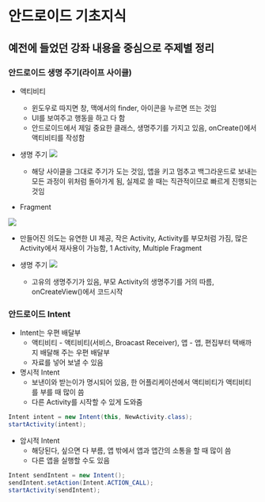 # 안드로이드 기초지식 
## 예전에 들었던 강좌 내용을 중심으로 주제별 정리

### 안드로이드 생명 주기(라이프 사이클)
- 액티비티
	- 윈도우로 따지면 창, 맥에서의 finder, 아이콘을 누르면 뜨는 것임
	- UI를 보여주고 행동을 하고 다 함
	- 안드로이드에서 제일 중요한 클래스, 생명주기를 가지고 있음, onCreate()에서 액티비티를 작성함 
- 생명 주기
	<img src="https://user-images.githubusercontent.com/32586985/87839776-4d61cb80-c8d7-11ea-9dec-4cd2862f71a6.png">

	- 해당 사이클을 그대로 주기가 도는 것임, 앱을 키고 멈추고 백그라운드로 보내는 모든 과정이 위처럼 돌아가게 됨, 실제로 쓸 때는 직관적이므로 빠르게 진행되는 것임

- Fragment
<img src="https://user-images.githubusercontent.com/32586985/87839845-974ab180-c8d7-11ea-968f-a39fb41f6505.png">

- 만들어진 의도는 유연한 UI 제공, 작은 Activity, Activity를 부모처럼 가짐, 많은 Activity에서 재사용이 가능함, 1 Activity, Multiple Fragment
- 생명 주기
	<img src="https://user-images.githubusercontent.com/32586985/87839849-9ade3880-c8d7-11ea-85c9-37c2cf27dc86.png">

	- 고유의 생명주기가 있음, 부모 Activity의 생명주기를 거의 따름, onCreateView()에서 코드시작

### 안드로이드 Intent
- Intent는 우편 배달부 
	- 액티비티 - 액티비티(서비스, Broacast Receiver), 앱 - 앱, 편집부터 택배까지 배달해 주는 우편 배달부
	- 자료를 넣어 보낼 수 있음
- 명시적 Intent
	- 보낸이와 받는이가 명시되어 있음, 한 어플리케이션에서 액티비티가 액티비티를 부를 때 많이 씀
	- 다른 Activity를 시작할 수 있게 도와줌
```Java
Intent intent = new Intent(this, NewActivity.class);
startActivity(intent);
```
- 암시적 Intent
	- 해당된다, 싶으면 다 부름, 앱 밖에서 앱과 앱간의 소통을 할 때 많이 씀
	- 다른 앱을 실행할 수도 있음
```Java
Intent sendIntent = new Intent();
sendIntent.setAction(Intent.ACTION_CALL);
startActivity(sendIntent);
```
